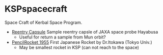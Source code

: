 # KSPspacecraft
Space Craft of Kerbal Space Program.

* [Reentry Capsule](VAB/ReentryCapsule.craft) Sample reentry capsle of JAXA space probe Hayabusa
    * Useful for return a sample from Mun orbit?
* [PencilRocket 1955](VAB/PencilRocket.craft) First Japanese Rocket by Dr.Itokawa (Tokyo Univ.)
    * May be smallest rocket in KSP (can not reach to the space)